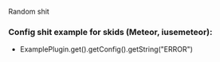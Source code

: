 Random shit
### Config shit example for skids (Meteor, iusemeteor): 
- ExamplePlugin.get().getConfig().getString("ERROR")
